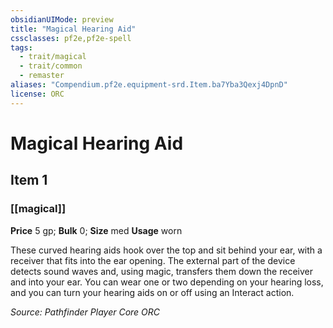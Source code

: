 ```yaml
---
obsidianUIMode: preview
title: "Magical Hearing Aid"
cssclasses: pf2e,pf2e-spell
tags:
  - trait/magical
  - trait/common
  - remaster
aliases: "Compendium.pf2e.equipment-srd.Item.ba7Yba3Qexj4DpnD"
license: ORC
---
```

# Magical Hearing Aid
## Item 1
### [[magical]]


**Price** 5 gp; 
**Bulk** 0; **Size** med
**Usage** worn

These curved hearing aids hook over the top and sit behind your ear, with a receiver that fits into the ear opening. The external part of the device detects sound waves and, using magic, transfers them down the receiver and into your ear. You can wear one or two depending on your hearing loss, and you can turn your hearing aids on or off using an Interact action.

*Source: Pathfinder Player Core*
*ORC*
